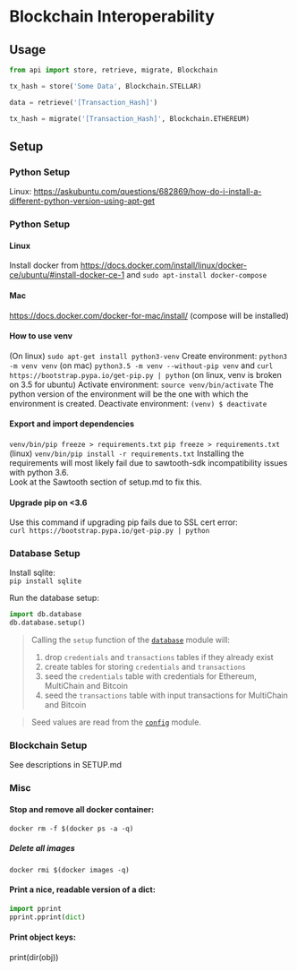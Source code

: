 # Blockchain Interoperability

## Usage

```python
from api import store, retrieve, migrate, Blockchain

tx_hash = store('Some Data', Blockchain.STELLAR)    

data = retrieve('[Transaction_Hash]')    

tx_hash = migrate('[Transaction_Hash]', Blockchain.ETHEREUM)
```


## Setup

### Python Setup
Linux: https://askubuntu.com/questions/682869/how-do-i-install-a-different-python-version-using-apt-get

### Python Setup

#### Linux
Install docker from https://docs.docker.com/install/linux/docker-ce/ubuntu/#install-docker-ce-1 and `sudo apt-install docker-compose`

#### Mac
https://docs.docker.com/docker-for-mac/install/ (compose will be installed)


#### How to use venv
(On linux)
`sudo apt-get install python3-venv`
Create environment:
`python3 -m venv venv` (on mac)
`python3.5 -m venv --without-pip venv` and `curl https://bootstrap.pypa.io/get-pip.py | python` (on linux, venv is broken on 3.5 for ubuntu)
Activate environment:
`source venv/bin/activate`
The python version of the environment will be the one with which the environment is created.
Deactivate environment:
`(venv) $ deactivate`
  
#### Export and import dependencies
`venv/bin/pip freeze > requirements.txt`
`pip freeze > requirements.txt` (linux)
`venv/bin/pip install -r requirements.txt`
Installing the requirements will most likely fail due to sawtooth-sdk incompatibility issues with python 3.6.      
Look at the Sawtooth section of setup.md to fix this.

#### Upgrade pip on <3.6
Use this command if upgrading pip fails due to SSL cert error:    
`curl https://bootstrap.pypa.io/get-pip.py | python`

### Database Setup
Install sqlite:    
`pip install sqlite`

Run the database setup:

```python
import db.database
db.database.setup()
```

> Calling the `setup` function of the [`database`](database.py) module will:
>
> 1. drop `credentials` and `transactions` tables if they already exist
> 2. create tables for storing `credentials` and `transactions`
> 3. seed the `credentials` table with credentials for Ethereum, MultiChain and Bitcoin
> 4. seed the `transactions` table with input transactions for MultiChain and Bitcoin

> Seed values are read from the [`config`](config.py) module.

### Blockchain Setup
See descriptions in SETUP.md



### Misc 
#### Stop and remove all docker container: 
`docker rm -f $(docker ps -a -q)`
##### Delete all images
`docker rmi $(docker images -q)`


#### Print a nice, readable version of a dict:     
```python
import pprint
pprint.pprint(dict)
```

#### Print object keys: 
print(dir(obj))
